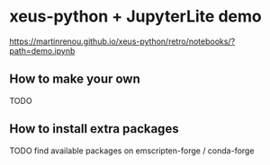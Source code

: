 # xeus-python + JupyterLite demo

https://martinrenou.github.io/xeus-python/retro/notebooks/?path=demo.ipynb

## How to make your own

TODO

## How to install extra packages

TODO
find available packages on emscripten-forge / conda-forge
